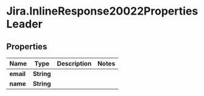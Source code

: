 # Jira.InlineResponse20022PropertiesLeader

## Properties

Name | Type | Description | Notes
------------ | ------------- | ------------- | -------------
**email** | **String** |  | 
**name** | **String** |  | 


